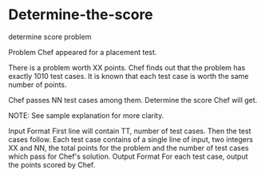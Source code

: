 # Determine-the-score
determine score problem 

Problem
Chef appeared for a placement test.

There is a problem worth XX points. Chef finds out that the problem has exactly 1010 test cases. It is known that each test case is worth the same number of points.

Chef passes NN test cases among them. Determine the score Chef will get.

NOTE: See sample explanation for more clarity.

Input Format
First line will contain TT, number of test cases. Then the test cases follow.
Each test case contains of a single line of input, two integers XX and NN, the total points for the problem and the number of test cases which pass for Chef's solution.
Output Format
For each test case, output the points scored by Chef.
